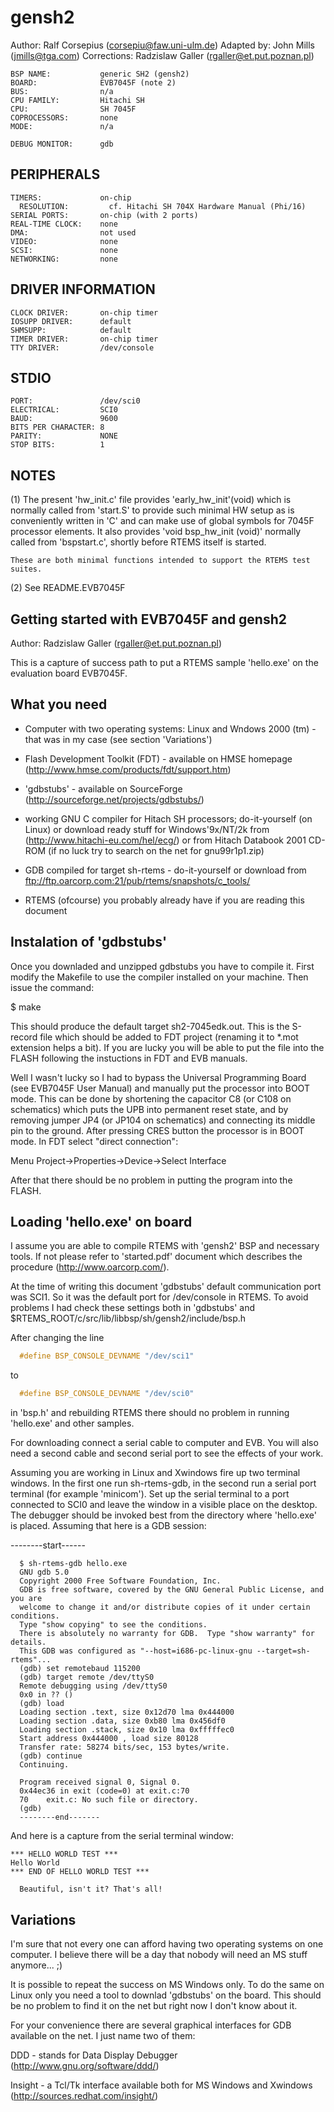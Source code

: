 gensh2
======

 Author: Ralf Corsepius (corsepiu@faw.uni-ulm.de)
 Adapted by: John Mills (jmills@tga.com)
 Corrections: Radzislaw Galler (rgaller@et.put.poznan.pl)


```
BSP NAME:           generic SH2 (gensh2)
BOARD:              EVB7045F (note 2)
BUS:                n/a
CPU FAMILY:         Hitachi SH
CPU:                SH 7045F
COPROCESSORS:	    none
MODE:               n/a

DEBUG MONITOR:      gdb
```

PERIPHERALS
-----------
```
TIMERS:             on-chip
  RESOLUTION:         cf. Hitachi SH 704X Hardware Manual (Phi/16)
SERIAL PORTS:       on-chip (with 2 ports)
REAL-TIME CLOCK:    none
DMA:                not used
VIDEO:              none
SCSI:               none
NETWORKING:         none
```

DRIVER INFORMATION
------------------
```
CLOCK DRIVER:       on-chip timer
IOSUPP DRIVER:      default
SHMSUPP:            default
TIMER DRIVER:       on-chip timer
TTY DRIVER:         /dev/console
```

STDIO
-----
```
PORT:               /dev/sci0
ELECTRICAL:         SCI0
BAUD:               9600
BITS PER CHARACTER: 8
PARITY:             NONE
STOP BITS:          1
```

NOTES
-----
(1) The present 'hw_init.c' file provides 'early_hw_init'(void) which
    is normally called from 'start.S' to provide such minimal HW setup
    as is conveniently written in 'C' and can make use of global
    symbols for 7045F processor elements. It also provides
    'void bsp_hw_init (void)' normally called from 'bspstart.c', shortly
    before RTEMS itself is started.

    These are both minimal functions intended to support the RTEMS test
    suites.

(2) See README.EVB7045F



Getting started with EVB7045F and gensh2
----------------------------------------
Author: Radzislaw Galler (rgaller@et.put.poznan.pl)

This is a capture of success path to put a RTEMS sample
'hello.exe' on the evaluation board EVB7045F.


What you need
-------------
   * Computer with two operating systems: Linux and Wndows 2000 (tm) -
     that was in my case (see section 'Variations')

   * Flash Development Toolkit (FDT) - available on HMSE homepage
     (http://www.hmse.com/products/fdt/support.htm)

   * 'gdbstubs' - available on SourceForge
     (http://sourceforge.net/projects/gdbstubs/) 

   * working GNU C compiler for Hitach SH processors; do-it-yourself
     (on Linux) or download ready stuff for Windows'9x/NT/2k from
     (http://www.hitachi-eu.com/hel/ecg/) or from Hitach Databook 2001
     CD-ROM (if no luck try to search on the net for gnu99r1p1.zip)
     
   * GDB compiled for target sh-rtems  - do-it-yourself or download
     from ftp://ftp.oarcorp.com:21/pub/rtems/snapshots/c_tools/

   * RTEMS (ofcourse) you probably already have if you are reading this
     document

Instalation of 'gdbstubs'
-------------------------
  Once you downladed and unzipped gdbstubs you have to compile
  it. First modify the Makefile to use the compiler installed on your
  machine.  Then issue the command:

  $ make 

  This should produce the default target sh2-7045edk.out. This is the
  S-record file which should be added to FDT project (renaming it to
  *.mot extension helps a bit). 
  If you are lucky you will be able to put the file into the FLASH
  following the instuctions in FDT and EVB manuals. 
  
  Well I wasn't lucky so I had to bypass the Universal Programming
  Board (see EVB7045F User Manual) and manually put the processor into
  BOOT mode. This can be done by shortening the capacitor C8 (or C108
  on schematics) which puts the UPB into permanent reset state, and by
  removing jumper JP4 (or JP104 on schematics) and connecting its
  middle pin to the ground. After pressing CRES button the processor
  is in BOOT mode. In FDT select "direct connection":

  Menu Project->Properties->Device->Select Interface

  After that there should be no problem in putting the program into the
  FLASH. 

Loading 'hello.exe' on board
----------------------------
  I assume you are able to compile RTEMS with 'gensh2' BSP and
  necessary tools. If not please refer to 'started.pdf' document which
  describes the procedure (http://www.oarcorp.com/).

  At the time of writing this document 'gdbstubs' default
  communication port was SCI1. So it was the default port for
  /dev/console in RTEMS. To avoid problems I had check these settings
  both in 'gdbstubs' and $RTEMS_ROOT/c/src/lib/libbsp/sh/gensh2/include/bsp.h

  After changing the line 

```c
  #define BSP_CONSOLE_DEVNAME "/dev/sci1"
```

  to

```c
  #define BSP_CONSOLE_DEVNAME "/dev/sci0"
```
  in 'bsp.h' and rebuilding RTEMS there should no problem in running
  'hello.exe' and other samples. 

  For downloading connect a serial cable to computer and EVB. You will
  also need a second cable and second serial port to see the effects
  of your work.

  Assuming you are working in Linux and Xwindows fire up two terminal
  windows. In the first one run sh-rtems-gdb, in the second run a
  serial port terminal (for example 'minicom'). Set up the serial
  terminal to a port connected to SCI0 and leave the window in a
  visible place on the desktop. The debugger should be invoked best
  from the directory where 'hello.exe' is placed. Assuming that here
  is a GDB session:

  --------start------

```shell
  $ sh-rtems-gdb hello.exe 
  GNU gdb 5.0
  Copyright 2000 Free Software Foundation, Inc.
  GDB is free software, covered by the GNU General Public License, and you are
  welcome to change it and/or distribute copies of it under certain conditions.
  Type "show copying" to see the conditions.
  There is absolutely no warranty for GDB.  Type "show warranty" for details.
  This GDB was configured as "--host=i686-pc-linux-gnu --target=sh-rtems"...
  (gdb) set remotebaud 115200
  (gdb) target remote /dev/ttyS0
  Remote debugging using /dev/ttyS0
  0x0 in ?? ()
  (gdb) load 
  Loading section .text, size 0x12d70 lma 0x444000
  Loading section .data, size 0xb80 lma 0x456df0
  Loading section .stack, size 0x10 lma 0xfffffec0
  Start address 0x444000 , load size 80128
  Transfer rate: 58274 bits/sec, 153 bytes/write.
  (gdb) continue 
  Continuing.

  Program received signal 0, Signal 0.
  0x44ec36 in exit (code=0) at exit.c:70
  70	exit.c: No such file or directory.
  (gdb) 
  --------end-------
```
  And here is a capture from the serial terminal window:

```shell
*** HELLO WORLD TEST ***
Hello World
*** END OF HELLO WORLD TEST ***

  Beautiful, isn't it? That's all!
```


Variations
----------
  I'm sure that not every one can afford having two operating systems
  on one computer. I believe there will be a day that nobody will need
  an MS stuff anymore... ;)

  It is possible to repeat the success on MS Windows only. To do the
  same on Linux only you need a tool to downlad 'gdbstubs' on the
  board. This should be no problem to find it on the net but right now
  I don't know about it.

  For your convenience there are several graphical interfaces for GDB
  available on the net. I just name two of them:

  DDD - stands for Data Display Debugger
        (http://www.gnu.org/software/ddd/)

  Insight - a Tcl/Tk interface available both for MS Windows and
            Xwindows (http://sources.redhat.com/insight/)
